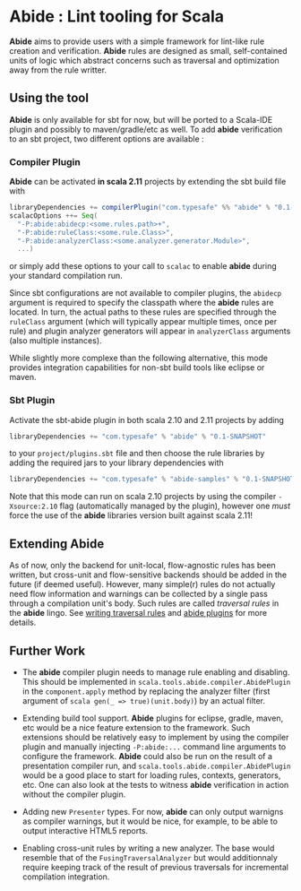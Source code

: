 # Abide : Lint tooling for Scala

**Abide** aims to provide users with a simple framework for lint-like rule creation and verification.
**Abide** rules are designed as small, self-contained units of logic which abstract concerns such as traversal and
optimization away from the rule writter.

## Using the tool

**Abide** is only available for sbt for now, but will be ported to a Scala-IDE plugin and possibly to maven/gradle/etc as
well. To add **abide** verification to an sbt project, two different options are available :

### Compiler Plugin

**Abide** can be activated **in scala 2.11** projects by extending the sbt build file with
```scala
libraryDependencies += compilerPlugin("com.typesafe" %% "abide" % "0.1-SNAPSHOT")
scalacOptions ++= Seq(
  "-P:abide:abidecp:<some.rules.path>+",
  "-P:abide:ruleClass:<some.rule.Class>",
  "-P:abide:analyzerClass:<some.analyzer.generator.Module>",
  ...)
```
or simply add these options to your call to `scalac` to enable **abide** during your standard compilation run.

Since sbt configurations are not available to compiler plugins, the `abidecp` argument is required to specify the
classpath where the **abide** rules are located. In turn, the actual paths to these rules are specified through the
`ruleClass` argument (which will typically appear multiple times, once per rule) and plugin analyzer generators will
appear in `analyzerClass` arguments (also multiple instances).

While slightly more complexe than the following alternative, this mode provides integration capabilities for non-sbt
build tools like eclipse or maven.

### Sbt Plugin

Activate the sbt-abide plugin in both scala 2.10 and 2.11 projects by adding
```scala
libraryDependencies += "com.typesafe" % "abide" % "0.1-SNAPSHOT"
```
to your `project/plugins.sbt` file and then choose the rule libraries by adding the required jars to your library 
dependencies with 
```scala
libraryDependencies += "com.typesafe" % "abide-samples" % "0.1-SNAPSHOT" % "abide"
```

Note that this mode can run on scala 2.10 projects by using the compiler `-Xsource:2.10` flag (automatically managed by
the plugin), however one _must_ force the use of the **abide** libraries version built against scala 2.11!

## Extending Abide

As of now, only the backend for unit-local, flow-agnostic rules has been written, but cross-unit and flow-sensitive
backends should be added in the future (if deemed useful). However, many simple(r) rules do not actually need flow
information and warnings can be collected by a single pass through a compilation unit's body. Such rules are called
_traversal rules_ in the **abide** lingo. See
[writing traversal rules](https://github.com/samarion/scala-abide/wiki/Writing-Traversal-Rules) and
[abide plugins](https://github.com/samarion/scala-abide/wiki/Abide-Plugins) for more details.

## Further Work

- The **abide** compiler plugin needs to manage rule enabling and disabling. This should be implemented in
`scala.tools.abide.compiler.AbidePlugin` in the `component.apply` method by replacing the analyzer filter (first argument of
```scala gen(_ => true)(unit.body)```) by an actual filter.

- Extending build tool support. **Abide** plugins for eclipse, gradle, maven, etc would be a nice feature extension to the
framework. Such extensions should be relatively easy to implement by using the compiler plugin and manually injecting
`-P:abide:...` command line arguments to configure the framework. **Abide** could also be run on the result of a presentation
compiler run, and `scala.tools.abide.compiler.AbidePlugin` would be a good place to start for loading rules, contexts,
generators, etc. One can also look at the tests to witness **abide** verification in action without the compiler plugin.

- Adding new `Presenter` types. For now, **abide** can only output warnigns as compiler warnings, but it would be nice, for
example, to be able to output interactive HTML5 reports.

- Enabling cross-unit rules by writing a new analyzer. The base would resemble that of the `FusingTraversalAnalyzer` but
would additionnaly require keeping track of the result of previous traversals for incremental compilation integration.

